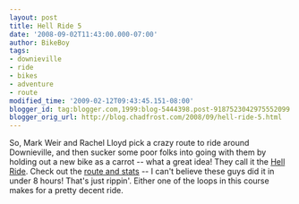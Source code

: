 ```yaml
---
layout: post
title: Hell Ride 5
date: '2008-09-02T11:43:00.000-07:00'
author: BikeBoy
tags:
- downieville
- ride
- bikes
- adventure
- route
modified_time: '2009-02-12T09:43:45.151-08:00'
blogger_id: tag:blogger.com,1999:blog-5444398.post-9187523042975552099
blogger_orig_url: http://blog.chadfrost.com/2008/09/hell-ride-5.html
---
```


So, Mark Weir and Rachel Lloyd pick a crazy route to ride around Downieville, 
and then sucker some poor folks into going with them by holding out a new bike 
as a carrot -- what a great idea! They call it the [Hell 
Ride](http://www.santacruzmtb.com/hellridefive/winners.php). Check out the 
[route and 
stats](http://trail.motionbased.com/trail/episode/view.mb?episodePk.pkValue=6419479) 
-- I can't believe these guys did it in under 8 hours! That's just rippin'. 
Either one of the loops in this course makes for a pretty decent ride. 